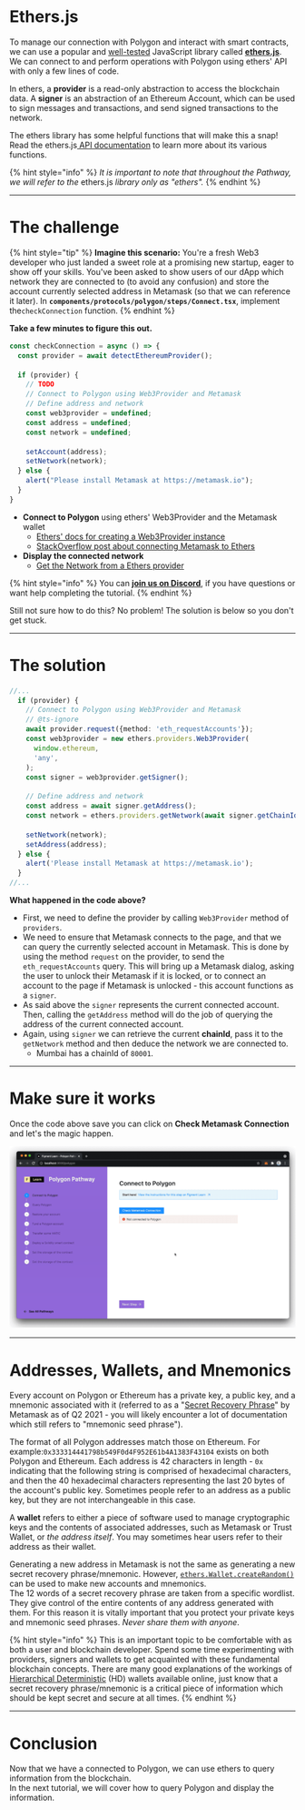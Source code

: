 # Ethers.js

To manage our connection with Polygon and interact with smart contracts, we can use a popular and [well-tested](https://docs.ethers.io/v5/testing/) JavaScript library called [**ethers.js**](https://docs.ethers.io/v5/api/). We can connect to and perform operations with Polygon using ethers' API with only a few lines of code. 

In ethers, a **provider** is a read-only abstraction to access the blockchain data. A **signer** is an abstraction of an Ethereum Account, which can be used to sign messages and transactions, and send signed transactions to the network.

The ethers library has some helpful functions that will make this a snap! Read the ethers.js[ API documentation](https://docs.ethers.io/v5/api/) to learn more about its various functions. 

{% hint style="info" %}
_It is important to note that throughout the Pathway, we will refer to the_ ethers.js _library only as "_ethers_"._
{% endhint %}

-------------------------------------

# The challenge

{% hint style="tip" %}
**Imagine this scenario:** You're a fresh Web3 developer who just landed a sweet role at a promising new startup, eager to show off your skills. You've been asked to show users of our dApp which network they are connected to (to avoid any confusion) and store the account currently selected address in Metamask (so that we can reference it later). In **`components/protocols/polygon/steps/Connect.tsx`**, implement the`checkConnection` function.
{% endhint %}

**Take a few minutes to figure this out.**

```typescript
const checkConnection = async () => {
  const provider = await detectEthereumProvider();

  if (provider) {
    // TODO
    // Connect to Polygon using Web3Provider and Metamask
    // Define address and network
    const web3provider = undefined;
    const address = undefined;
    const network = undefined;

    setAccount(address);
    setNetwork(network);
  } else {
    alert("Please install Metamask at https://metamask.io");
  }
}
```

* **Connect to Polygon** using ethers' Web3Provider and the Metamask wallet  
  * [Ethers' docs for creating a Web3Provider instance](https://docs.ethers.io/v5/api/providers/other/#Web3Provider)  
  * [StackOverflow post about connecting Metamask to Ethers](https://stackoverflow.com/questions/60785630/how-to-connect-ethers-js-with-metamask)  
* **Display the connected network**  
  * [Get the Network from a Ethers provider](https://docs.ethers.io/v5/api/providers/)

{% hint style="info" %}
You can [**join us on Discord**](https://discord.gg/fszyM7K), if you have questions or want help completing the tutorial.
{% endhint %}

Still not sure how to do this? No problem! The solution is below so you don't get stuck.

----------------------------------

# The solution

```typescript
//...
  if (provider) {
    // Connect to Polygon using Web3Provider and Metamask
    // @ts-ignore
    await provider.request({method: 'eth_requestAccounts'});
    const web3provider = new ethers.providers.Web3Provider(
      window.ethereum,
      'any',
    );
    const signer = web3provider.getSigner();

    // Define address and network
    const address = await signer.getAddress();
    const network = ethers.providers.getNetwork(await signer.getChainId());

    setNetwork(network);
    setAddress(address);
  } else {
    alert('Please install Metamask at https://metamask.io');
  }
//...
```

**What happened in the code above?**

* First, we need to define the provider by calling `Web3Provider` method of `providers`.
* We need to ensure that Metamask connects to the page, and that we can query the currently selected account in Metamask. This is done by using the method `request` on the provider, to send the `eth_requestAccounts` query. This will bring up a Metamask dialog, asking the user to unlock their Metamask if it is locked, or to connect an account to the page if Metamask is unlocked - this account functions as a `signer`.
* As said above the `signer` represents the current connected account. Then, calling the `getAddress` method will do the job of querying the address of the current connected account.
* Again, using `signer` we can retrieve the current **chainId**, pass it to the `getNetwork` method and then deduce the network we are connected to.
  * Mumbai has a chainId of `80001`.


-------------------------------------

# Make sure it works

Once the code above save you can click on **Check Metamask Connection** and let's the magic happen.

![](../../../.gitbook/assets/pathways/polygon/polygon-connect.gif)

-------------------------------------

# Addresses, Wallets, and Mnemonics

Every account on Polygon or Ethereum has a private key, a public key, and a mnemonic associated with it (referred to as a "[Secret Recovery Phrase](https://community.metamask.io/t/what-is-a-secret-recovery-phrase-and-how-to-keep-your-crypto-wallet-secure/3440)" by Metamask as of Q2 2021 - you will likely encounter a lot of documentation which still refers to "mnemonic seed phrase"). 

The format of all Polygon addresses match those on Ethereum. For example:`0x333314441798b549F0d4F952E61b4A1383F43104` exists on both Polygon and Ethereum. Each address is 42 characters in length - `0x` indicating that the following string is comprised of hexadecimal characters, and then the 40 hexadecimal characters representing the last 20 bytes of the account's public key. Sometimes people refer to an address as a public key, but they are not interchangeable in this case.

A **wallet** refers to either a piece of software used to manage cryptographic keys and the contents of associated addresses, such as Metamask or Trust Wallet, or _the address itself_. You may sometimes hear users refer to their address as their wallet.  

Generating a new address in Metamask is not the same as generating a new secret recovery phrase/mnemonic. However, [`ethers.Wallet.createRandom()`](https://docs.ethers.io/v5/api/signer/#Wallet-createRandom) can be used to make new accounts and mnemonics.   
The 12 words of a secret recovery phrase are taken from a specific wordlist. They give control of the entire contents of any address generated with them. For this reason it is vitally important that you protect your private keys and mnemonic seed phrases. _Never share them with anyone_. 

{% hint style="info" %}
This is an important topic to be comfortable with as both a user and blockchain developer. Spend some time experimenting with providers, signers and wallets to get acquainted with these fundamental blockchain concepts. There are many good explanations of the workings of [Hierarchical Deterministic](https://weteachblockchain.org/courses/bitcoin-for-developers/3/hd-wallets) (HD) wallets available online, just know that a secret recovery phrase/mnemonic is a critical piece of information which should be kept secret and secure at all times. 
{% endhint %}

-------------------------------------

# Conclusion

Now that we have a connected to Polygon, we can use ethers to query information from the blockchain.  
In the next tutorial, we will cover how to query Polygon and display the information.
